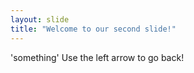 ```yaml
---
layout: slide
title: "Welcome to our second slide!"
---
```

'something'
Use the left arrow to go back!
